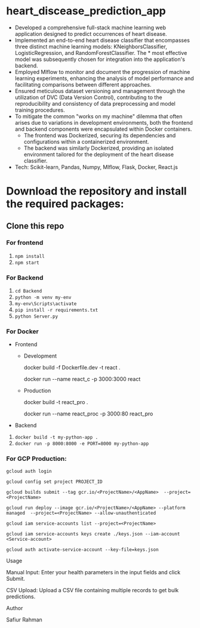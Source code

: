 # heart_discease_prediction_app

- Developed a comprehensive full-stack machine learning web application designed to predict occurrences of heart disease.
- Implemented an end-to-end heart disease classifier that encompasses three distinct machine learning models: KNeighborsClassifier, LogisticRegression, and RandomForestClassifier. The \* most effective model was subsequently chosen for integration into the application's backend.
- Employed Mlflow to monitor and document the progression of machine learning experiments, enhancing the analysis of model performance and facilitating comparisons between different approaches.
- Ensured meticulous dataset versioning and management through the utilization of DVC (Data Version Control), contributing to the reproducibility and consistency of data preprocessing and model training procedures.
- To mitigate the common "works on my machine" dilemma that often arises due to variations in development environments, both the frontend and backend components were encapsulated within Docker containers.
  - The frontend was Dockerized, securing its dependencies and configurations within a containerized environment.
  - The backend was similarly Dockerized, providing an isolated environment tailored for the deployment of the heart disease classifier.
- Tech: Scikit-learn, Pandas, Numpy, Mlflow, Flask, Docker, React.js

# Download the repository and install the required packages:

## Clone this repo

### For frontend

1. `npm install`
2. `npm start`

### For Backend

1. `cd Backend`
2. `python -m venv my-env`
3. `my-env\Scripts\activate`
4. `pip install -r requirements.txt`
5. `python Server.py`

### For Docker

- Frontend

  - Development

    docker build -f Dockerfile.dev -t react .

    docker run --name react_c -p 3000:3000 react

  - Production

    docker build -t react_pro .

    docker run --name react_proc -p 3000:80 react_pro

- Backend

1. `docker build -t my-python-app .`
2. `docker run -p 8000:8000 -e PORT=8000 my-python-app`

### For GCP Production:

`gcloud auth login`

`gcloud config set project PROJECT_ID`

`gcloud builds submit --tag gcr.io/<ProjectName>/<AppName>  --project=<ProjectName>`

`gcloud run deploy --image gcr.io/<ProjectName>/<AppName> --platform managed  --project=<ProjectName> --allow-unauthenticated`

`gcloud iam service-accounts list --project=<ProjectName>`

`gcloud iam service-accounts keys create ./keys.json --iam-account <Service-account>`

`gcloud auth activate-service-account --key-file=keys.json`

Usage

Manual Input: Enter your health parameters in the input fields and click Submit.

CSV Upload: Upload a CSV file containing multiple records to get bulk predictions.

Author

Safiur Rahman
